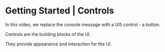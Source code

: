 # Getting Started | Controls

In this video, we replace the console message with a UI5 control - a button.

Controls are the building blocks of the UI.

They provide appearance and interaction for the UI.
